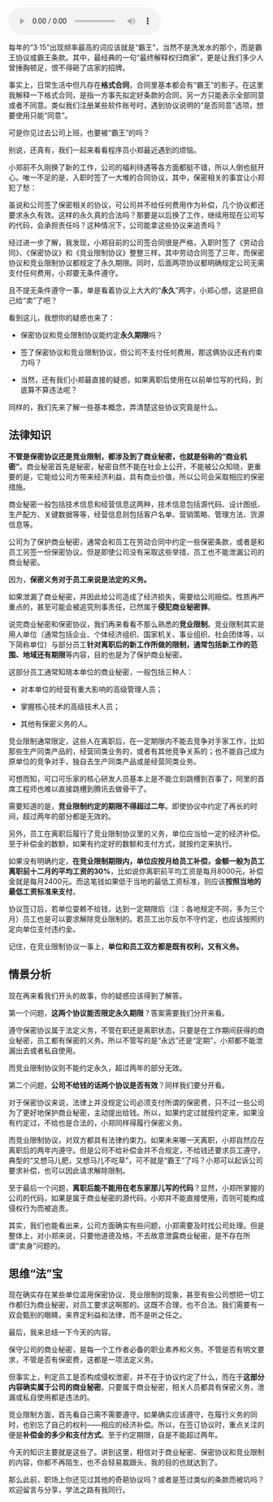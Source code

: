 <audio title="06 _ 保密还是“卖身”，霸王条款怎么看？" src="https://static001.geekbang.org/resource/audio/52/4c/528640ca774d4fb0233b6037bf03744c.mp3" controls="controls"></audio> 
<p>每年的“3·15”出现频率最高的词应该就是“霸王”，当然不是洗发水的那个，而是霸王协议或霸王条款。其中，最经典的一句“最终解释权归商家”，更是让我们多少人曾捶胸顿足，恨不得砸了店家的招牌。</p><p>事实上，日常生活中但凡存在<strong>格式合同</strong>，合同里基本都会有“霸王”的影子。在这里我解释一下格式合同，是指一方事先拟定好条款的合同，另一方只能表示全部同意或者不同意。类似我们注册某些软件账号时，遇到协议说明的“是否同意”选项，想要使用只能“同意”。</p><p>可是你见过去公司上班，也要被“霸王”的吗？</p><p>别说，还真有，我们一起来看看程序员小郑最近遇到的烦恼。</p><p>小郑前不久刚换了新的工作，公司的福利待遇等各方面都挺不错，所以人倒也挺开心。唯一不足的是，入职时签了一大堆的合同协议，其中，保密相关的事宜让小郑犯了愁：</p><p>虽说和公司签了保密相关的协议，可公司并不给任何费用作为补偿，几个协议都还要求永久有效。这样的永久真的合法吗？那要是以后换了工作，继续用现在公司写的代码，会承担责任吗？这种情况下，公司能拿这些协议来追责吗？</p><p>经过进一步了解，我发现，小郑目前的公司签合同很是严格，入职时签了《劳动合同》、《保密协议》和《竞业限制协议》整整三样。其中劳动合同签了三年，而保密协议和竞业限制协议都规定了永久期限。同时，后面两项协议都明确规定公司无需支付任何费用，小郑要无条件遵守。</p><!-- [[[read_end]]] --><p>且不提无条件遵守一事，单是看着协议上大大的“<strong>永久</strong>”两字，小郑心想，这是把自己给“卖”了吧？</p><p>看到这儿，我想你的疑惑也来了：</p><ul>
<li>
<p>保密协议和竞业限制协议能约定<strong>永久期限</strong>吗？</p>
</li>
<li>
<p>签了保密协议和竞业限制协议，但公司不支付任何费用，那这俩协议还有约束力吗？</p>
</li>
<li>
<p>当然，还有我们小郑最直接的疑惑，如果离职后使用在以前单位写的代码，到底算不算违法呢？</p>
</li>
</ul><p>同样的，我们先来了解一些基本概念，弄清楚这些协议究竟是什么。</p><h2>法律知识</h2><p><strong><span class="orange">不管是保密协议还是竞业限制，都涉及到了商业秘密，也就是俗称的“商业机密”</span></strong>。商业秘密首先是秘密，秘密自然不能在社会上公开，不能被公众知晓，更重要的是，它能给公司方带来经济利益，具有商业价值，所以公司会采取相应的保密措施。</p><p>商业秘密一般包括技术信息和经营信息这两种，技术信息包括源代码、设计图纸、生产配方、关键数据等等，经营信息则包括客户名单、营销策略、管理方法、货源信息等。</p><p>公司为了保护商业秘密，通常会和员工在劳动合同中约定一些保密条款，或者是和员工另签一份保密协议。但是即使公司没有采取这些举措，员工也不能泄漏公司的商业秘密。</p><p>因为，<strong><span class="orange">保密义务对于员工来说是法定的义务。</span></strong></p><p>如果泄漏了商业秘密，并因此给公司造成了经济损失，需要给公司赔偿。性质再严重点的，甚至可能会被追究刑事责任，已然属于<strong>侵犯商业秘密罪</strong>。</p><p>说完商业秘密和保密协议，我们再来看看不那么熟悉的<strong>竞业限制</strong>。竞业限制其实是用人单位（通常包括企业、个体经济组织、国家机关、事业组织、社会团体等，以下简称单位）与部分员工<strong>针对离职后的新工作所做的限制，<strong>通常</strong>包括新工作的范围、地域还有期限</strong>等内容，目的也是为了保护商业秘密。</p><p>这部分员工通常知晓本单位的商业秘密，一般包括三种人：</p><ul>
<li>
<p>对本单位的经营有重大影响的高级管理人员；</p>
</li>
<li>
<p>掌握核心技术的高级技术人员；</p>
</li>
<li>
<p>其他有保密义务的人。</p>
</li>
</ul><p>竞业限制通常限定，这些人在离职后，在一定期限内不能去竞争对手家工作，比如那些生产同类产品的，经营同类业务的，或者有其他竞争关系的；也不能自己成为原单位的竞争对手，独自去生产同类产品或是经营同类业务。</p><p>可想而知，可口可乐家的核心研发人员基本上是不能立刻跳槽到百事了，阿里的首席工程师也难以直接跳槽到腾讯去做骨干了。</p><p>需要知道的是，<strong><span class="orange">竞业限制约定的期限不得超过二年</span></strong>。即使协议中约定了再长的时间，超过两年的部分都是无效的。</p><p>另外，员工在离职后履行了竞业限制协议里的义务，单位应当给一定的经济补偿。至于补偿金的数额，如果有约定好的数额和支付方式，就按约定来执行。</p><p>如果没有明确约定，<strong>在竞业限制期限内，单位应按月给员工补偿，金额一般为员工离职前十二月的平均工资的30%</strong>，比如说你离职前平均工资是每月8000元，补偿金就是每月2400元。而这笔钱如果低于当地的最低工资标准，则应该<strong>按照当地的最低工资标准来支付</strong>。</p><p>协议签订后，若单位耍赖不给钱，达到一定期限后（注：各地规定不同，多为三个月）员工也是可以要求解除竞业限制的。若员工出尔反尔不守约定，也应该按照约定向单位支付违约金。</p><p>记住，在竞业限制协议一事上，<strong><span class="orange">单位和员工双方都是既有权利，又有义务。</span></strong></p><h2>情景分析</h2><p>现在再来看我们开头的故事，你的疑惑应该得到了解答。</p><p>第一个问题，<strong>这两个协议能否限定永久期限</strong>？答案需要我们分开来看。</p><p>遵守保密协议属于法定义务，不管在职还是离职状态，只要是在工作期间获得的商业秘密，员工都有保密的义务。所以不管写的是“永远”还是“定期”，小郑都不能泄漏出去或者私自使用。</p><p>而竞业限制协议则不能约定永久，超过两年的部分无效。</p><p>第二个问题，<strong>公司不给钱的话两个协议是否有效</strong>？同样我们要分开看。</p><p>对于保密协议来说，法律上并没规定公司必须支付所谓的保密费，只不过一些公司为了更好地保护商业秘密，主动提出给钱。所以，如果约定过就按约定来，如果没有约定过，不给也是合法的，小郑同样得履行保密义务。</p><p>而竞业限制协议，对双方都具有法律约束力。如果未来哪一天离职，小郑自然应在离职后的两年内遵守。但是公司不给补偿金并不合规定，不给钱还要求员工遵守，典型的“又想马儿肥，又想马儿不吃草”，可不就是“霸王”了吗？小郑可以起诉公司要求补偿，也可以因此请求解除限制。</p><p>至于最后一个问题，<strong>离职后能不能用在老东家那儿写的代码</strong>？显然，小郑所掌握的公司的代码，如果是属于商业秘密的源代码，小郑并不能直接使用，否则可能构成侵权行为而被追责。</p><p>其实，我们也能看出来，公司方面确实有些问题，小郑需要及时找公司处理。但是整体上，对小郑来说，只要他道德及格，不去故意泄露商业秘密，是不存在所谓“卖身”问题的。</p><h2>思维“法”宝</h2><p>现在确实存在某些单位滥用保密协议、竞业限制的现象，甚至有些公司想把一切工作都归为商业秘密，对员工要求这啊那的。这既不合理，也不合法。我们需要有一双会甄别的眼睛，来界定利益和法律，而不是听之任之。</p><p>最后，我来总结一下今天的内容。</p><p>保守公司的商业秘密，是每一个工作者必备的职业素养和义务。不管是否有明文要求，不管是否有保密费，这都是一项法定义务。</p><p>但事实上，判定员工是否构成侵权泄密，并不在于协议约定了什么，而在于<strong>这部分内容确实属于公司的商业秘密</strong>。只要属于商业秘密，相关人员都具有保密义务，泄漏或私自使用都是违法的。</p><p>竞业限制方面，首先看自己需不需要遵守。如果确实应该遵守，在履行义务的同时，也别忘了自己的权利——相应的经济补偿。所以，在签订协议时，重点关注的便是<strong>补偿金的多少和支付方式</strong>。至于约定期限，自是不能超过两年。</p><p><img src="https://static001.geekbang.org/resource/image/32/cd/32ead83f0ac14ff9ea6771ea939626cd.jpg" alt=""><br>
今天的知识主要就是这些了。讲到这里，相信对于商业秘密、保密协议和竞业限制的内容，你都不再陌生，也不会轻易栽跟头，我的目的也就达到了。</p><p>那么此前，职场上你还见过其他的奇葩协议吗？或者是签过类似的条款而被坑吗？欢迎留言与分享，学法之路有我同行。</p><p></p>